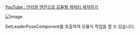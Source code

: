 [YouTube : 언리얼 엔진으로 모듈형 캐릭터 제작하기](https://www.youtube.com/watch?v=FEvYT1aW0w4)

![image](https://github.com/kbmhansungb/kbmhansungb.github.io/assets/56149613/46dc6184-4343-43a4-851b-2658c20dc4ad)

SetLeaderPoseComponent를 호출하여 모듈식 작업을 할 수 있습니다.
